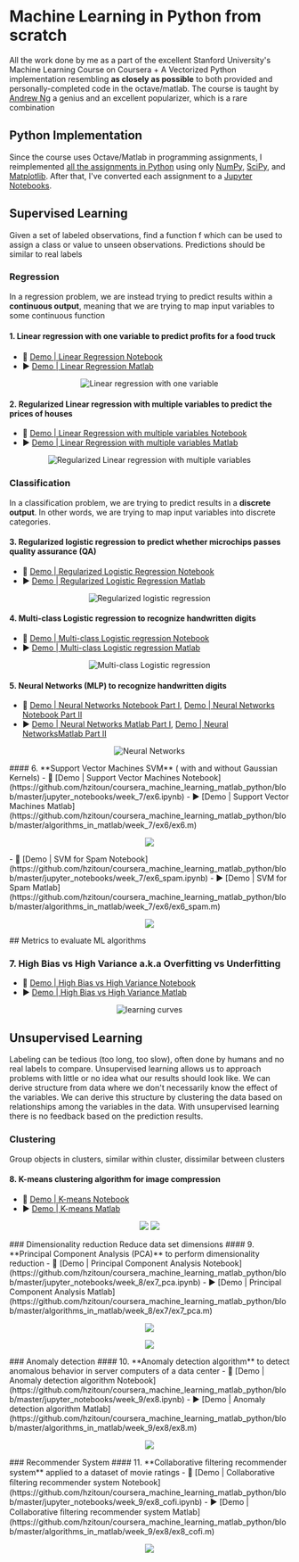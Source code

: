 # Machine Learning in Python from scratch 
All the work done by me as a part of the excellent Stanford University's Machine Learning Course on Coursera + A Vectorized Python implementation resembling **as closely as possible** to both provided and personally-completed code in the octave/matlab. The course is taught by [Andrew Ng](https://en.wikipedia.org/wiki/Andrew_Ng) a genius and an excellent popularizer, which is a rare combination
## Python Implementation
Since the course uses Octave/Matlab in programming assignments, I reimplemented [all the assignments in Python]( https://github.com/hzitoun/coursera_machine_learning_course/tree/master/algorithms_in_python) using only [NumPy](http://www.numpy.org/), [SciPy](https://www.scipy.org/), and [Matplotlib](https://matplotlib.org/).
After that, I've converted each assignment to a [Jupyter Notebooks](https://github.com/hzitoun/coursera_machine_learning_matlab_python/tree/master/jupyter_notebooks).
## Supervised Learning
Given a set of labeled observations, find a function f which can be used to assign a class or value to unseen observations. Predictions should be similar to real labels
### Regression
In a regression problem, we are instead trying to predict results within a **continuous output**, meaning that we are trying to map input variables to some continuous function
#### 1.  **Linear regression** with one variable to predict proﬁts for a food truck 
- 🐍 [Demo | Linear Regression Notebook](https://github.com/hzitoun/coursera_machine_learning_matlab_python/blob/master/jupyter_notebooks/week_2/ex1.ipynb) 
- ▶️ [Demo | Linear Regression Matlab](https://github.com/hzitoun/coursera_machine_learning_matlab_python/tree/master/algorithms_in_matlab/week_2/ex1/ex1.m)
<p align="center">
    <img src ="./figures/1_linear_regression.png" alt="Linear regression with one variable"/>
</p>

#### 2.  **Regularized Linear regression** with multiple variables to predict the prices of houses 
- 🐍 [Demo | Linear Regression with multiple variables Notebook](https://github.com/hzitoun/coursera_machine_learning_matlab_python/blob/master/jupyter_notebooks/week_2/ex1MultiFeatures.ipynb)
- ▶️ [Demo | Linear Regression with multiple variables Matlab](https://github.com/hzitoun/coursera_machine_learning_matlab_python/blob/master/algorithms_in_matlab/week_2/ex1/ex1_multi.m)
<p align="center">
    <img src ="./figures/1_linear_regression_3d.png" alt="Regularized Linear regression with multiple variables"/>
</p>

### Classification 
In a classification problem, we are trying to predict results in a **discrete output**. In other words, we are trying to map input variables into discrete categories.
#### 3. Regularized logistic regression to predict whether microchips passes quality assurance (QA)

- 🐍 [Demo | Regularized Logistic Regression Notebook](https://github.com/hzitoun/coursera_machine_learning_matlab_python/blob/master/jupyter_notebooks/week_3/ex2_reg.ipynb)
- ▶️ [Demo | Regularized Logistic Regression Matlab](https://github.com/hzitoun/coursera_machine_learning_matlab_python/blob/master/algorithms_in_matlab/week_3/ex2/ex2_reg.m)

<p align="center">
    <img src ="./figures/2_logistic_regression.png" alt="Regularized logistic regression"/>
</p>

#### 4.  **Multi-class Logistic regression** to recognize handwritten digits 
- 🐍 [Demo | Multi-class Logistic regression Notebook](https://github.com/hzitoun/coursera_machine_learning_matlab_python/blob/master/jupyter_notebooks/week_4/ex3.ipynb)
- ▶️ [Demo | Multi-class Logistic regression Matlab](https://github.com/hzitoun/coursera_machine_learning_matlab_python/blob/master/algorithms_in_matlab/week_4/ex3/ex3.m)
<p align="center">
   <img src ="./figures/3_one_vs_all_classification.png" alt="Multi-class Logistic regression" />
</p>

#### 5.  **Neural Networks** (MLP) to recognize handwritten digits 
- 🐍 [Demo | Neural Networks Notebook Part I](https://github.com/hzitoun/coursera_machine_learning_matlab_python/blob/master/jupyter_notebooks/week_4/ex3_nn.ipynb), [Demo | Neural Networks Notebook Part II](https://github.com/hzitoun/coursera_machine_learning_matlab_python/blob/master/jupyter_notebooks/week_5/ex4.ipynb)
- ▶️ [Demo | Neural Networks Matlab Part I](https://github.com/hzitoun/coursera_machine_learning_matlab_python/blob/master/algorithms_in_matlab/week_4/ex3/ex3_nn.m), [Demo | Neural NetworksMatlab Part II](https://github.com/hzitoun/coursera_machine_learning_matlab_python/blob/master/algorithms_in_matlab/week_5/ex4/ex4.m)
<p align="center">
    <img src ="./figures/4_viz_nn.png" alt="Neural Networks"/>
</p>
#### 6.  **Support Vector Machines SVM** ( with and without Gaussian Kernels)
- 🐍 [Demo | Support Vector Machines Notebook](https://github.com/hzitoun/coursera_machine_learning_matlab_python/blob/master/jupyter_notebooks/week_7/ex6.ipynb)
- ▶️ [Demo | Support Vector Machines Matlab](https://github.com/hzitoun/coursera_machine_learning_matlab_python/blob/master/algorithms_in_matlab/week_7/ex6/ex6.m)
<p align="center">
    <img src ="./figures/6_svms.png" />
</p>    
- 🐍 [Demo | SVM for Spam Notebook](https://github.com/hzitoun/coursera_machine_learning_matlab_python/blob/master/jupyter_notebooks/week_7/ex6_spam.ipynb)
- ▶️ [Demo | SVM for Spam Matlab](https://github.com/hzitoun/coursera_machine_learning_matlab_python/blob/master/algorithms_in_matlab/week_7/ex6/ex6_spam.m)

<p align="center">
   <img src ="./figures/6_spam.png" />
</p>
## Metrics to evaluate ML algorithms

### 7.  High Bias vs High Variance a.k.a Overfitting vs Underfitting
- 🐍 [Demo | High Bias vs High Variance Notebook](https://github.com/hzitoun/coursera_machine_learning_matlab_python/blob/master/jupyter_notebooks/week_6/ex5.ipynb)
- ▶️ [Demo | High Bias vs High Variance Matlab](https://github.com/hzitoun/coursera_machine_learning_matlab_python/blob/master/algorithms_in_matlab/week_6/ex5/ex5.m)
<p align="center">
    <img src ="./figures/5_learning_curves.png" alt="learning curves"/>
</p>

## Unsupervised Learning
Labeling can be tedious (too long, too slow), often done by humans and no real labels to compare.
Unsupervised learning allows us to approach problems with little or no idea what our results should look like.
We can derive structure from data where we don't necessarily know the effect of the variables. We can derive this structure by clustering the data based on relationships among the variables in the data.
With unsupervised learning there is no feedback based on the prediction results.
### Clustering
Group objects in clusters, similar within cluster, dissimilar between clusters
#### 8. K-means clustering algorithm for image compression
- 🐍 [Demo | K-means Notebook](https://github.com/hzitoun/coursera_machine_learning_matlab_python/blob/master/jupyter_notebooks/week_8/ex7.ipynb) 
- ▶️ [Demo | K-means Matlab](https://github.com/hzitoun/coursera_machine_learning_matlab_python/blob/master/algorithms_in_matlab/week_8/ex7/ex7.m)
<p align="center">
   <img src ="./figures/7_kmeans.png" />
    <img src ="./figures/7_keams_image_compression.png" />
</p>
### Dimensionality reduction
Reduce data set dimensions
#### 9.  **Principal Component Analysis (PCA)** to perform dimensionality reduction
- 🐍 [Demo | Principal Component Analysis Notebook](https://github.com/hzitoun/coursera_machine_learning_matlab_python/blob/master/jupyter_notebooks/week_8/ex7_pca.ipynb) 
- ▶️ [Demo | Principal Component Analysis Matlab](https://github.com/hzitoun/coursera_machine_learning_matlab_python/blob/master/algorithms_in_matlab/week_8/ex7/ex7_pca.m)
<p align="center">
 <img src ="./figures/8_pca_datasets_before.png" />
</p>
<p align="center">
   <img src ="./figures/8_pca_faces.png" />
</p>
### Anomaly detection
#### 10.  **Anomaly detection algorithm** to detect anomalous behavior in server computers of a data center
- 🐍 [Demo | Anomaly detection algorithm Notebook](https://github.com/hzitoun/coursera_machine_learning_matlab_python/blob/master/jupyter_notebooks/week_9/ex8.ipynb)
- ▶️ [Demo | Anomaly detection algorithm Matlab](https://github.com/hzitoun/coursera_machine_learning_matlab_python/blob/master/algorithms_in_matlab/week_9/ex8/ex8.m)
<p align="center">
    <img src ="./figures/9_anomaly_detection.png" />
</p>
### Recommender System
#### 11. **Collaborative ﬁltering recommender system** applied to a dataset of movie ratings
- 🐍 [Demo | Collaborative ﬁltering recommender system Notebook](https://github.com/hzitoun/coursera_machine_learning_matlab_python/blob/master/jupyter_notebooks/week_9/ex8_cofi.ipynb)
- ▶️ [Demo | Collaborative ﬁltering recommender system Matlab](https://github.com/hzitoun/coursera_machine_learning_matlab_python/blob/master/algorithms_in_matlab/week_9/ex8/ex8_cofi.m)
<p align="center">
    <img src ="./figures/9_collaborative_filtering.png" />
</p>
